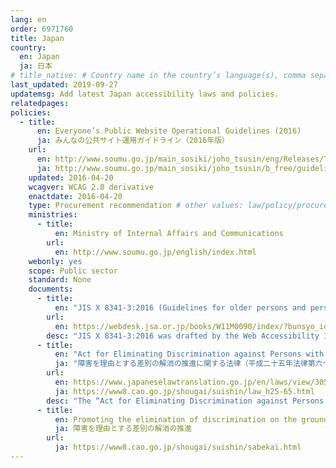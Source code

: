 ```yaml
---
lang: en
order: 6971760
title: Japan
country:
  en: Japan
  ja: 日本
# title_native: # Country name in the country’s language(s), comma separated. For Switzerland: Schweiz, Suisse, Svizzera, Svizra
last_updated: 2019-09-27
updatemsg: Add latest Japan accessibility laws and policies.
relatedpages:
policies:
  - title:
      en: Everyone’s Public Website Operational Guidelines (2016)
      ja: みんなの公共サイト運用ガイドライン（2016年版）
    url:
      en: http://www.soumu.go.jp/main_sosiki/joho_tsusin/eng/Releases/Telecommunications/160420_01.html
      ja: http://www.soumu.go.jp/main_sosiki/joho_tsusin/b_free/guideline.html
    updated: 2016-04-20
    wcagver: WCAG 2.0 derivative
    enactdate: 2016-04-20
    type: Procurement recommendation # other values: law/policy/procurement
    ministries:
      - title:
          en: Ministry of Internal Affairs and Communications
        url:
          en: http://www.soumu.go.jp/english/index.html
    webonly: yes
    scope: Public sector
    standard: None
    documents:
      - title:
          en: "JIS X 8341-3:2016 (Guidelines for older persons and persons with disabilities - Information and communications equipment, software and services - Part 3: Web content)"
        url:
          en: https://webdesk.jsa.or.jp/books/W11M0090/index/?bunsyo_id=JIS+X+8341-3%3A2016
        desc: "JIS X 8341-3:2016 was drafted by the Web Accessibility Infrastructure Committee (WAIC). Compliance with the standard is voluntary. However, the Ministry of Internal Affairs and Communications recommends that the public sector comply with this standard by using “Everyone’s Public Website Operational Guidelines (2016)”."
      - title:
          en: "Act for Eliminating Discrimination against Persons with Disabilities"
          ja: "障害を理由とする差別の解消の推進に関する法律（平成二十五年法律第六十五号)"
        url:
          en: https://www.japaneselawtranslation.go.jp/en/laws/view/3052/en
          ja: https://www8.cao.go.jp/shougai/suishin/law_h25-65.html
        desc: "The “Act for Eliminating Discrimination against Persons with Disabilities” enforced on April 1st 2016 also exists. However, it doesn't refer to “Everyone’s Public Website Operational Guidelines (2016)” and “JIS X 8341-3:2016” specifically."
      - title:
          en: Promoting the elimination of discrimination on the grounds of disability
          ja: 障害を理由とする差別の解消の推進
        url:
          ja: https://www8.cao.go.jp/shougai/suishin/sabekai.html
---
```

